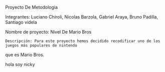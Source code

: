 Proyecto De Metodologia

Integrantes: Luciano Chiroli, Nicolas Barzola, Gabriel Araya, Bruno Padilla, Santiago videla



Nombre de proyecto: Nivel De Mario Bros

    Descripción: Para este proyecto hemos decidido recodificar uno de los juegos más populares de nintendo 
que es Mario Bros.

hola soy nicky
